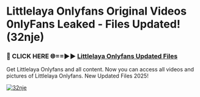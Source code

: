 # Littlelaya Onlyfans Original Videos 0nlyFans Leaked - Files Updated! (32nje)

<h3>🔴 CLICK HERE 🌐==►► <a href="https://tinyurl.com/2m67pmp6" rel="nofollow">Littlelaya Onlyfans Updated Files</a></h3>

Get Littlelaya Onlyfans and all content. Now you can access all videos and pictures of Littlelaya Onlyfans. New Updated Files 2025!

[![32nje](https://i.imgur.com/H4QAA4z.gif)](https://tinyurl.com/2m67pmp6)